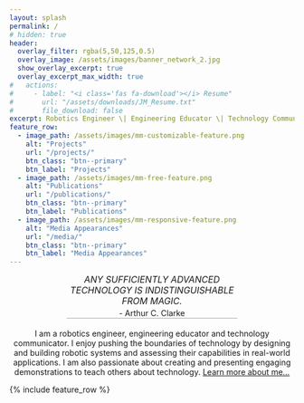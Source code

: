 ```yaml
---
layout: splash
permalink: /
# hidden: true
header:
  overlay_filter: rgba(5,50,125,0.5)
  overlay_image: /assets/images/banner_network_2.jpg
  show_overlay_excerpt: true
  overlay_excerpt_max_width: true
#   actions:
#     - label: "<i class='fas fa-download'></i> Resume"
#       url: "/assets/downloads/JM_Resume.txt"
#       file_download: false
excerpt: Robotics Engineer \| Engineering Educator \| Technology Communicator
feature_row:
  - image_path: /assets/images/mm-customizable-feature.png
    alt: "Projects"
    url: "/projects/"
    btn_class: "btn--primary"
    btn_label: "Projects"
  - image_path: /assets/images/mm-free-feature.png
    alt: "Publications"
    url: "/publications/"
    btn_class: "btn--primary"
    btn_label: "Publications"
  - image_path: /assets/images/mm-responsive-feature.png
    alt: "Media Appearances"
    url: "/media/"
    btn_class: "btn--primary"
    btn_label: "Media Appearances"      
---
```


<!-- *Any sufficiently advanced technology is indistinguishable from magic.* - Arthur C. Clarke -->

<div>
    <p style="margin: 0 20% 0.2em 20%; text-align: center; font-size: 1.125em; text-transform: uppercase; font-style: italic;">Any sufficiently advanced technology is indistinguishable from magic.</p>
    <p style="margin: 0 20% 1.3em 20%; text-align: center; font-size: 1em; border-bottom: 1px solid #aaa;">- Arthur C. Clarke</p>
</div>

<p style="text-align: center;">
I am a robotics engineer, engineering educator and technology communicator. I enjoy pushing the boundaries of technology by designing and building robotic systems and assessing their capabilities in real-world applications. I am also passionate about creating and presenting engaging demonstrations to teach others about technology. <a href="/about_me/">Learn more about me...</a>
</p>

{% include feature_row %}



